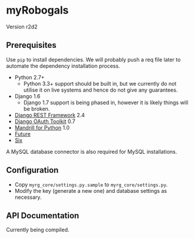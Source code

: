 # myRobogals

Version r2d2



## Prerequisites

Use `pip` to install dependencies. We will probably push a req file later to automate the dependency installation process.

* Python 2.7+
  * Python 3.3+ support should be built in, but we currently do not utilise it on live systems and hence do not give any guarantees.
* Django 1.6
  * Django 1.7 support is being phased in, however it is likely things will be broken.
* [Django REST Framework](http://www.django-rest-framework.org/) 2.4
* [Django OAuth Toolkit](https://github.com/evonove/django-oauth-toolkit) 0.7
* [Mandrill for Python](https://pypi.python.org/pypi/mandrill/) 1.0
* [Future](https://pypi.python.org/pypi/future/)
* [Six](https://pypi.python.org/pypi/six/)

A MySQL database connector is also required for MySQL installations. 

## Configuration

* Copy `myrg_core/settings.py.sample` to `myrg_core/settings.py`.
* Modify the key (generate a new one) and database settings as necessary.

## API Documentation

Currently being compiled.

